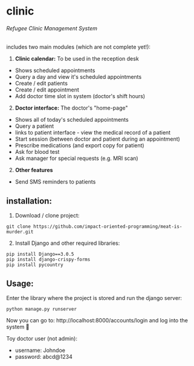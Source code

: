 # clinic
###### Refugee Clinic Management System
includes two main modules (which are not complete yet!):
1. **Clinic calendar:** To be used in the reception desk
  - Shows scheduled appointments
  - Query a day and view it's scheduled appointments
  - Create / edit patients
  - Create / edit appointment
  - Add doctor time slot in system (doctor's shift hours)
  
2. **Doctor interface:** The doctor's "home-page"
  - Shows all of today's scheduled appointments
  - Query a patient
  - links to patient interface - view the medical record of a patient
  - Start session (between doctor and patient during an appointment)
  - Prescribe medications (and export copy for patient)
  - Ask for blood test
  - Ask manager for special requests (e.g. MRI scan)
 
2. **Other features**
  - Send SMS reminders to patients

## installation:
1. Download / clone project:
```
git clone https://github.com/impact-oriented-programming/meat-is-murder.git
```
2. Install Django and other required libraries:
```
pip install Django==3.0.5
pip install django-crispy-forms
pip install pycountry
```
## Usage:
Enter the library where the project is stored and run the django server:
```
python manage.py runserver
```
Now you can go to:  http://localhost:8000/accounts/login and log into the system :nail_care:

Toy doctor user (not admin):
- username: Johndoe
- password: abcd@1234
